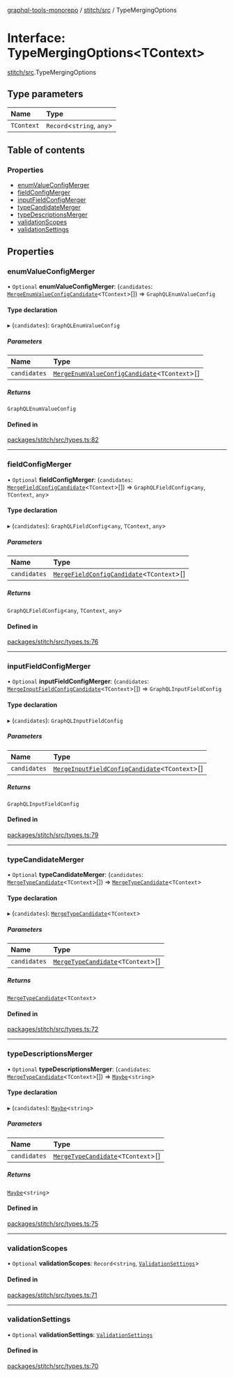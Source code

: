 [graphql-tools-monorepo](../README) / [stitch/src](../modules/stitch_src) / TypeMergingOptions

# Interface: TypeMergingOptions<TContext\>

[stitch/src](../modules/stitch_src).TypeMergingOptions

## Type parameters

| Name       | Type                       |
| :--------- | :------------------------- |
| `TContext` | `Record`\<`string`, `any`> |

## Table of contents

### Properties

- [enumValueConfigMerger](stitch_src.TypeMergingOptions#enumvalueconfigmerger)
- [fieldConfigMerger](stitch_src.TypeMergingOptions#fieldconfigmerger)
- [inputFieldConfigMerger](stitch_src.TypeMergingOptions#inputfieldconfigmerger)
- [typeCandidateMerger](stitch_src.TypeMergingOptions#typecandidatemerger)
- [typeDescriptionsMerger](stitch_src.TypeMergingOptions#typedescriptionsmerger)
- [validationScopes](stitch_src.TypeMergingOptions#validationscopes)
- [validationSettings](stitch_src.TypeMergingOptions#validationsettings)

## Properties

### enumValueConfigMerger

• `Optional` **enumValueConfigMerger**: (`candidates`:
[`MergeEnumValueConfigCandidate`](stitch_src.MergeEnumValueConfigCandidate)\<`TContext`>[]) =>
`GraphQLEnumValueConfig`

#### Type declaration

▸ (`candidates`): `GraphQLEnumValueConfig`

##### Parameters

| Name         | Type                                                                                       |
| :----------- | :----------------------------------------------------------------------------------------- |
| `candidates` | [`MergeEnumValueConfigCandidate`](stitch_src.MergeEnumValueConfigCandidate)\<`TContext`>[] |

##### Returns

`GraphQLEnumValueConfig`

#### Defined in

[packages/stitch/src/types.ts:82](https://github.com/ardatan/graphql-tools/blob/master/packages/stitch/src/types.ts#L82)

---

### fieldConfigMerger

• `Optional` **fieldConfigMerger**: (`candidates`:
[`MergeFieldConfigCandidate`](stitch_src.MergeFieldConfigCandidate)\<`TContext`>[]) =>
`GraphQLFieldConfig`\<`any`, `TContext`, `any`>

#### Type declaration

▸ (`candidates`): `GraphQLFieldConfig`\<`any`, `TContext`, `any`>

##### Parameters

| Name         | Type                                                                               |
| :----------- | :--------------------------------------------------------------------------------- |
| `candidates` | [`MergeFieldConfigCandidate`](stitch_src.MergeFieldConfigCandidate)\<`TContext`>[] |

##### Returns

`GraphQLFieldConfig`\<`any`, `TContext`, `any`>

#### Defined in

[packages/stitch/src/types.ts:76](https://github.com/ardatan/graphql-tools/blob/master/packages/stitch/src/types.ts#L76)

---

### inputFieldConfigMerger

• `Optional` **inputFieldConfigMerger**: (`candidates`:
[`MergeInputFieldConfigCandidate`](stitch_src.MergeInputFieldConfigCandidate)\<`TContext`>[]) =>
`GraphQLInputFieldConfig`

#### Type declaration

▸ (`candidates`): `GraphQLInputFieldConfig`

##### Parameters

| Name         | Type                                                                                         |
| :----------- | :------------------------------------------------------------------------------------------- |
| `candidates` | [`MergeInputFieldConfigCandidate`](stitch_src.MergeInputFieldConfigCandidate)\<`TContext`>[] |

##### Returns

`GraphQLInputFieldConfig`

#### Defined in

[packages/stitch/src/types.ts:79](https://github.com/ardatan/graphql-tools/blob/master/packages/stitch/src/types.ts#L79)

---

### typeCandidateMerger

• `Optional` **typeCandidateMerger**: (`candidates`:
[`MergeTypeCandidate`](stitch_src.MergeTypeCandidate)\<`TContext`>[]) =>
[`MergeTypeCandidate`](stitch_src.MergeTypeCandidate)\<`TContext`>

#### Type declaration

▸ (`candidates`): [`MergeTypeCandidate`](stitch_src.MergeTypeCandidate)\<`TContext`>

##### Parameters

| Name         | Type                                                                 |
| :----------- | :------------------------------------------------------------------- |
| `candidates` | [`MergeTypeCandidate`](stitch_src.MergeTypeCandidate)\<`TContext`>[] |

##### Returns

[`MergeTypeCandidate`](stitch_src.MergeTypeCandidate)\<`TContext`>

#### Defined in

[packages/stitch/src/types.ts:72](https://github.com/ardatan/graphql-tools/blob/master/packages/stitch/src/types.ts#L72)

---

### typeDescriptionsMerger

• `Optional` **typeDescriptionsMerger**: (`candidates`:
[`MergeTypeCandidate`](stitch_src.MergeTypeCandidate)\<`TContext`>[]) =>
[`Maybe`](../modules/utils_src#maybe)\<`string`>

#### Type declaration

▸ (`candidates`): [`Maybe`](../modules/utils_src#maybe)\<`string`>

##### Parameters

| Name         | Type                                                                 |
| :----------- | :------------------------------------------------------------------- |
| `candidates` | [`MergeTypeCandidate`](stitch_src.MergeTypeCandidate)\<`TContext`>[] |

##### Returns

[`Maybe`](../modules/utils_src#maybe)\<`string`>

#### Defined in

[packages/stitch/src/types.ts:75](https://github.com/ardatan/graphql-tools/blob/master/packages/stitch/src/types.ts#L75)

---

### validationScopes

• `Optional` **validationScopes**: `Record`\<`string`,
[`ValidationSettings`](stitch_src.ValidationSettings)>

#### Defined in

[packages/stitch/src/types.ts:71](https://github.com/ardatan/graphql-tools/blob/master/packages/stitch/src/types.ts#L71)

---

### validationSettings

• `Optional` **validationSettings**: [`ValidationSettings`](stitch_src.ValidationSettings)

#### Defined in

[packages/stitch/src/types.ts:70](https://github.com/ardatan/graphql-tools/blob/master/packages/stitch/src/types.ts#L70)
